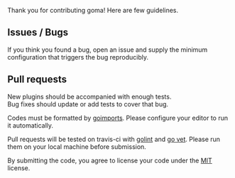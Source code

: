 Thank you for contributing goma!  Here are few guidelines.

Issues / Bugs
-------------

If you think you found a bug, open an issue and supply the
minimum configuration that triggers the bug reproducibly.

Pull requests
-------------

New plugins should be accompanied with enough tests.  
Bug fixes should update or add tests to cover that bug.

Codes must be formatted by [goimports][].  Please configure
your editor to run it automatically.

Pull requests will be tested on travis-ci with [golint][] and
[go vet][govet].  Please run them on your local machine before
submission.

By submitting the code, you agree to license your code under
the [MIT][] license.

[gofmt]: https://golang.org/cmd/gofmt/
[goimports]: https://godoc.org/golang.org/x/tools/cmd/goimports
[golint]: https://github.com/golang/lint
[govet]: https://golang.org/cmd/vet/
[MIT]: https://opensource.org/licenses/MIT
